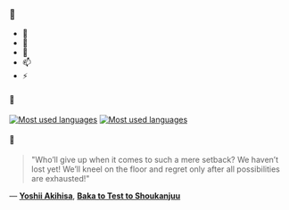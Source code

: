 ### 👋

- 🔭
- 🌱
- 💬
- 📫
- ⚡

#### 🧏

[![Most used languages](https://github-readme-stats-aynah.vercel.app/api/top-langs/?username=aynh&theme=solarized-dark&langs_count=6&layout=compact&hide_title=true)](https://github.com/anuraghazra/github-readme-stats#gh-dark-mode-only)
[![Most used languages](https://github-readme-stats-aynah.vercel.app/api/top-langs/?username=aynh&theme=solarized-light&langs_count=6&layout=compact&hide_title=true)](https://github.com/anuraghazra/github-readme-stats#gh-light-mode-only)

#### 💬

> "Who’ll give up when it comes to such a mere setback? We haven’t lost yet! We’ll kneel on the floor and regret only after all possibilities are exhausted!"

&mdash; [**Yoshii Akihisa**](https://myanimelist.net/character.php?q=Yoshii%20Akihisa&cat=character), [**Baka to Test to Shoukanjuu**](https://myanimelist.net/search/all?q=Baka%20to%20Test%20to%20Shoukanjuu&cat=all)
